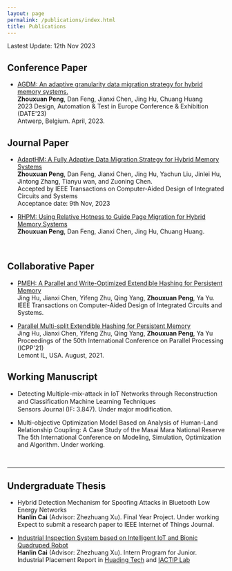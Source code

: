 ```yaml
---
layout: page
permalink: /publications/index.html
title: Publications
---
```


Lastest Update: 12th Nov 2023

## Conference Paper

- [AGDM: An adaptive granularity data migration strategy for hybrid memory systems.](https://ieeexplore.ieee.org/abstract/document/10137177)
<br>**Zhouxuan Peng**, Dan Feng, Jianxi Chen, Jing Hu, Chuang Huang
<br>2023 Design, Automation & Test in Europe Conference & Exhibition (DATE'23)
<br> Antwerp, Belgium. April, 2023.
  

## Journal Paper

- [AdaptHM: A Fully Adaptive Data Migration Strategy for Hybrid Memory Systems]()
<br> **Zhouxuan Peng**, Dan Feng, Jianxi Chen, Jing Hu, Yachun Liu, Jinlei Hu, Jintong Zhang, Tianyu wan, and Zuoning Chen.
<br> Accepted by IEEE Transactions on Computer-Aided Design of Integrated Circuits and Systems
<br> Acceptance date: 9th Nov, 2023

- [RHPM: Using Relative Hotness to Guide Page Migration for Hybrid Memory Systems](https://ieeexplore.ieee.org/abstract/document/9998007) 
<br> **Zhouxuan Peng**, Dan Feng, Jianxi Chen, Jing Hu, Chuang Huang.
<br> 


## Collaborative Paper
- [PMEH: A Parallel and Write-Optimized Extendible Hashing for Persistent Memory](https://ieeexplore.ieee.org/abstract/document/10111079) 
<br> Jing Hu, Jianxi Chen, Yifeng Zhu, Qing Yang, **Zhouxuan Peng**, Ya Yu.
<br> IEEE Transactions on Computer-Aided Design of Integrated Circuits and Systems.

- [Parallel Multi-split Extendible Hashing for Persistent Memory](https://dl.acm.org/doi/abs/10.1145/3472456.3472500)
<br>Jing Hu, Jianxi Chen, Yifeng Zhu, Qing Yang, **Zhouxuan Peng**, Ya Yu
<br>Proceedings of the 50th International Conference on Parallel Processing (ICPP'21)
<br> Lemont IL, USA. August, 2021.



## Working Manuscript

- Detecting Multiple-mix-attack in IoT Networks through Reconstruction and Classiﬁcation Machine Learning Techniques<br>Sensors Journal (IF: 3.847). Under major modification.<br>

- Multi-objective Optimization Model Based on Analysis of Human-Land Relationship Coupling: A Case Study of the Masai Mara National Reserve<br>The 5th International Conference on Modeling, Simulation, Optimization and Algorithm. Under working.

  <br>

---

## Undergraduate Thesis

- Hybrid Detection Mechanism for Spoofing Attacks in Bluetooth Low Energy Networks<br>**Hanlin Cai** (Advisor: Zhezhuang Xu). Final Year Project. Under working<br>Expect to submit a research paper to IEEE Internet of Things Journal.

- [Industrial Inspection System based on Intelligent IoT and Bionic Quadruped Robot](https://caihanlin.com/mypaper/thesis/IP-report.pdf)<br>**Hanlin Cai** (Advisor: Zhezhuang Xu). Intern Program for Junior.<br>Industrial Placement Report in [Huading Tech](http://www.hdim.com.cn/) and [IACTIP Lab](https://dqxy.fzu.edu.cn/info/1023/2571.htm)<br>

  <br>